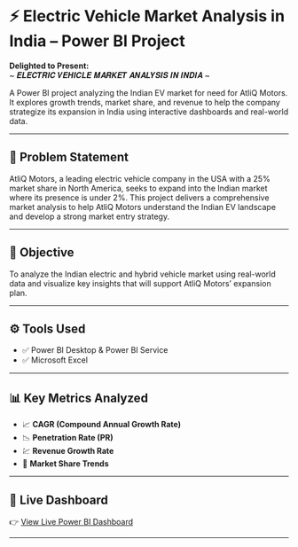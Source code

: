 # ⚡ Electric Vehicle Market Analysis in India – Power BI Project

**Delighted to Present:**  
~ 𝑬𝑳𝑬𝑪𝑻𝑹𝑰𝑪 𝑽𝑬𝑯𝑰𝑪𝑳𝑬 𝑴𝑨𝑹𝑲𝑬𝑻 𝑨𝑵𝑨𝑳𝒀𝑺𝑰𝑺 𝑰𝑵 𝑰𝑵𝑫𝑰𝑨 ~

A Power BI project analyzing the Indian EV market for need for AtliQ Motors. It explores growth trends, market share, and revenue to help the company strategize its expansion in India using interactive dashboards and real-world data.

---

## 🧠 Problem Statement

AtliQ Motors, a leading electric vehicle company in the USA with a 25% market share in North America, seeks to expand into the Indian market where its presence is under 2%. This project delivers a comprehensive market analysis to help AtliQ Motors understand the Indian EV landscape and develop a strong market entry strategy.

---

## 🎯 Objective

To analyze the Indian electric and hybrid vehicle market using real-world data and visualize key insights that will support AtliQ Motors’ expansion plan.

---

## ⚙️ Tools Used

- ✅ Power BI Desktop & Power BI Service
- ✅ Microsoft Excel

---

## 📊 Key Metrics Analyzed

- 📈 **CAGR (Compound Annual Growth Rate)**
- 📉 **Penetration Rate (PR)**
- 💹 **Revenue Growth Rate**
- 🧭 **Market Share Trends**

---

## 📌 Live Dashboard

👉 [View Live Power BI Dashboard](https://app.powerbi.com/view?r=eyJrIjoiNTI4NTIxMjctNzA2Yy00MDhhLWJiZmEtMDhlMGUyNzhjZDk1IiwidCI6ImM2ZTU0OWIzLTVmNDUtNDAzMi1hYWU5LWQ0MjQ0ZGM1YjJjNCJ9&pageName=6f74504cb511d0168a94)

---

